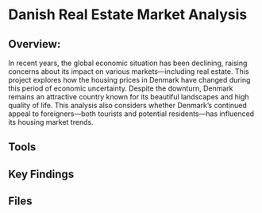 # Danish Real Estate Market Analysis

## Overview:
In recent years, the global economic situation has been declining, raising concerns about its impact on various markets—including real estate. This project explores how the housing prices in Denmark have changed during this period of economic uncertainty. Despite the downturn, Denmark remains an attractive country known for its beautiful landscapes and high quality of life. This analysis also considers whether Denmark’s continued appeal to foreigners—both tourists and potential residents—has influenced its housing market trends.

## Tools 

## Key Findings

## Files
